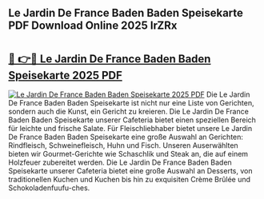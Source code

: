## Le Jardin De France Baden Baden Speisekarte PDF Download Online 2025 IrZRx

# <h2><a href="http://gca6kjm.nevu.top/?p=Le+Jardin+De+France+Baden+Baden+Speisekarte">🔗 👉🔴 Le Jardin De France Baden Baden Speisekarte 2025 PDF</a></h2>

[![Le Jardin De France Baden Baden Speisekarte 2025 PDF](https://i.imgur.com/dBaPXMq.png)](http://gca6kjm.nevu.top/?p=Le+Jardin+De+France+Baden+Baden+Speisekarte)
Die Le Jardin De France Baden Baden Speisekarte ist nicht nur eine Liste von Gerichten, sondern auch die Kunst, ein Gericht zu kreieren. Die Le Jardin De France Baden Baden Speisekarte unserer Cafeteria bietet einen speziellen Bereich für leichte und frische Salate. Für Fleischliebhaber bietet unsere Le Jardin De France Baden Baden Speisekarte eine große Auswahl an Gerichten: Rindfleisch, Schweinefleisch, Huhn und Fisch. Unseren Auserwählten bieten wir Gourmet-Gerichte wie Schaschlik und Steak an, die auf einem Holzfeuer zubereitet werden. Die Le Jardin De France Baden Baden Speisekarte unserer Cafeteria bietet eine große Auswahl an Desserts, von traditionellen Kuchen und Kuchen bis hin zu exquisiten Crème Brûlée und Schokoladenfuufu-ches.
